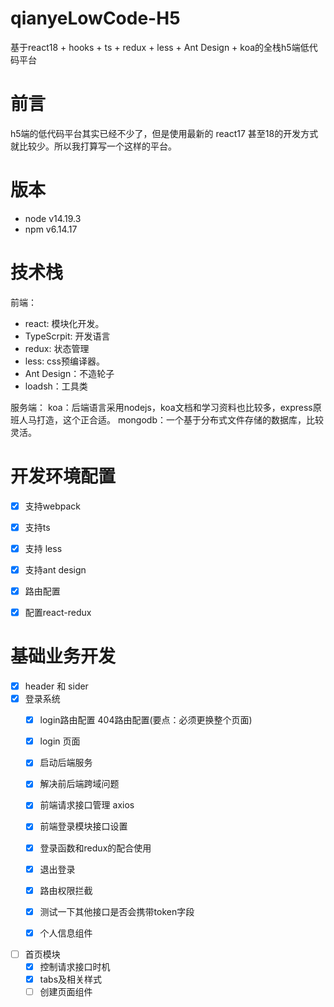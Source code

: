 # qianyeLowCode-H5
基于react18 + hooks + ts + redux + less + Ant Design + koa的全栈h5端低代码平台

# 前言

h5端的低代码平台其实已经不少了，但是使用最新的 react17 甚至18的开发方式就比较少。所以我打算写一个这样的平台。

# 版本
- node v14.19.3
- npm v6.14.17

# 技术栈

前端：
- react: 模块化开发。
- TypeScrpit: 开发语言
- redux: 状态管理
- less: css预编译器。
- Ant Design：不造轮子
- loadsh：工具类

服务端：
koa：后端语言采用nodejs，koa文档和学习资料也比较多，express原班人马打造，这个正合适。
mongodb：一个基于分布式文件存储的数据库，比较灵活。


# 开发环境配置

- [x] 支持webpack
- [x] 支持ts
- [x] 支持 less
- [x] 支持ant design
- [x] 路由配置
- [x] 配置react-redux


# 基础业务开发

- [x] header 和 sider
- [x] 登录系统
  - [x] login路由配置 404路由配置(要点：必须更换整个页面)
  - [x] login 页面
  - [x] 启动后端服务
  - [x] 解决前后端跨域问题
  - [x] 前端请求接口管理 axios
  - [x] 前端登录模块接口设置
  - [x] 登录函数和redux的配合使用
  - [x] 退出登录
  - [x] 路由权限拦截
  - [x] 测试一下其他接口是否会携带token字段
  - [x] 个人信息组件


- [ ] 首页模块
    - [x] 控制请求接口时机
    - [x] tabs及相关样式
    - [ ] 创建页面组件